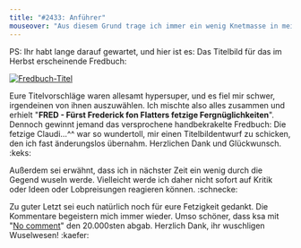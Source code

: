 ```yaml
---
title: "#2433: Anführer"
mouseover: "Aus diesem Grund trage ich immer ein wenig Knetmasse in meiner Sockeninnentasche mit mir herum."
---
```


PS:
Ihr habt lange darauf gewartet, und hier ist es: Das Titelbild für das im Herbst erscheinende Fredbuch:

<a href="http://www.fonflatter.de/buch/fredbuch_titel_600.jpg" title="Fredbuch-Titel" target="_blank"><img src="http://www.fonflatter.de/buch/fredbuch_titel_250.jpg" alt="Fredbuch-Titel" /></a>

Eure Titelvorschläge waren allesamt hypersuper, und es fiel mir schwer, irgendeinen von ihnen auszuwählen. Ich mischte also alles zusammen und erhielt 
"<strong>FRED - Fürst Frederick fon Flatters fetzige Fergnüglichkeiten</strong>".
Dennoch gewinnt jemand das versprochene handbekrakelte Fredbuch: Die fetzige Claudi...^^ war so wundertoll, mir einen Titelbildentwurf zu schicken, den ich fast änderungslos übernahm. 
Herzlichen Dank und Glückwunsch.
:keks:

Außerdem sei erwähnt, dass ich in nächster Zeit ein wenig durch die Gegend wuseln werde. Vielleicht werde ich daher nicht sofort auf Kritik oder Ideen oder Lobpreisungen reagieren können. 
:schnecke:

Zu guter Letzt sei euch natürlich noch für eure Fetzigkeit gedankt. Die Kommentare begeistern mich immer wieder. Umso schöner, dass ksa mit "<a href="http://www.fonflatter.de/2012/05/06/2421-besonders/#comment-79311">No comment</a>" den 20.000sten abgab.
Herzlich Dank, ihr wuschligen Wuselwesen!
:kaefer:








